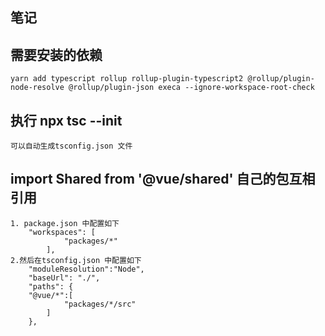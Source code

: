 ## 笔记

## 需要安装的依赖

    yarn add typescript rollup rollup-plugin-typescript2 @rollup/plugin-node-resolve @rollup/plugin-json execa --ignore-workspace-root-check

## 执行 npx tsc --init

    可以自动生成tsconfig.json 文件

## import Shared from '@vue/shared' 自己的包互相引用
    1. package.json 中配置如下
        "workspaces": [
                "packages/*"
            ],
    2.然后在tsconfig.json 中配置如下
        "moduleResolution":"Node",
        "baseUrl": "./",   
        "paths": {
        "@vue/*":[
                "packages/*/src"
            ] 
        },